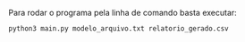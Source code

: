 Para rodar o programa pela linha de comando basta executar:

`python3 main.py modelo_arquivo.txt relatorio_gerado.csv`
